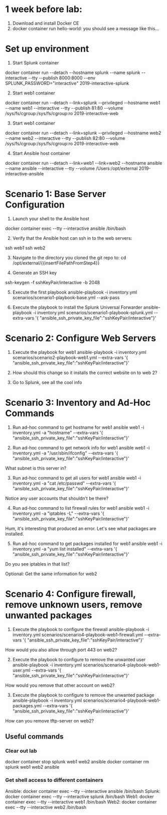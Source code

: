 
# 1 week before lab:
1. Download and install Docker CE
2. docker container run hello-world: you should see a message like this...

# Set up environment

1. Start Splunk container

docker container run --detach --hostname splunk --name splunk --interactive --tty --publish 8000:8000 --env SPLUNK_PASSWORD="interactive" 2019-interactive-splunk

2. Start web1 container

docker container run --detach --link=splunk --privileged --hostname web1 --name web1 --interactive --tty --publish 81:80 --volume /sys/fs/cgroup:/sys/fs/cgroup:ro 2019-interactive-web

3. Start web1 container

docker container run --detach --link=splunk --privileged --hostname web2 --name web2 --interactive --tty --publish 82:80 --volume /sys/fs/cgroup:/sys/fs/cgroup:ro 2019-interactive-web

4. Start Ansible host container

docker container run --detach --link=web1 --link=web2 --hostname ansible --name ansible --interactive --tty  --volume /Users:/opt/external 2019-interactive-ansible


# Scenario 1: Base Server Configuration

1. Launch your shell to the Ansible host

docker container exec --tty --interactive ansible /bin/bash

2. Verify that the Ansible host can ssh in to the web servers:

ssh web1
ssh web2

3. Navigate to the directory you cloned the git repo to: cd /opt/external/{{insertFilePathFromStep4}}

4. Generate an SSH key

ssh-keygen -f sshKeyPair/interactive -b 2048

5. Execute the first playbook
ansible-playbook -i inventory.yml scenarios/scenario1-playbook-base.yml --ask-pass

6. Execute the playbook to install the Splunk Universal Forwarder
ansible-playbook -i inventory.yml scenarios/scenario1-playbook-splunk.yml --extra-vars '{ "ansible_ssh_private_key_file":"sshKeyPair/interactive"}'

# Scenario 2: Configure Web Servers

1. Execute the playbook for web1
ansible-playbook -i inventory.yml scenarios/scenario2-playbook-web1.yml --extra-vars '{ "ansible_ssh_private_key_file":"sshKeyPair/interactive"}'

2. How should this change so it installs the correct website on to web 2?

3. Go to Splunk, see all the cool info

# Scenario 3: Inventory and Ad-Hoc Commands

1. Run ad-hoc command to get hostname for web1
ansible web1 -i inventory.yml -a "hostname" --extra-vars '{ "ansible_ssh_private_key_file":"sshKeyPair/interactive"}'

2. Run ad-hoc command to get network info for web1
ansible web1 -i inventory.yml -a "/usr/sbin/ifconfig" --extra-vars '{ "ansible_ssh_private_key_file":"sshKeyPair/interactive"}'

What subnet is this server in?

3. Run ad-hoc command to get all users for web1
ansible web1 -i inventory.yml -a "cat /etc/passwd" --extra-vars '{ "ansible_ssh_private_key_file":"sshKeyPair/interactive"}'

Notice any user accounts that shouldn't be there?

4. Run ad-hoc command to list firewall rules for web1
ansible web1 -i inventory.yml -a "iptables -L" --extra-vars '{ "ansible_ssh_private_key_file":"sshKeyPair/interactive"}'

Hum, it's interesting that produced an error.  Let's see what packages are installed.

5. Run ad-hoc command to get packages installed for web1
ansible web1 -i inventory.yml -a "yum list installed" --extra-vars '{ "ansible_ssh_private_key_file":"sshKeyPair/interactive"}'

Do you see iptables in that list?

Optional: Get the same information for web2

# Scenario 4: Configure firewall, remove unknown users, remove unwanted packages

1. Execute the playbook to configure the firewall
ansible-playbook -i inventory.yml scenarios/scenario4-playbook-web1-firewall.yml --extra-vars '{ "ansible_ssh_private_key_file":"sshKeyPair/interactive"}'

How would you also allow through port 443 on web2?

2. Execute the playbook to configure to remove the unwanted user
ansible-playbook -i inventory.yml scenarios/scenario4-playbook-web1-user.yml --extra-vars '{ "ansible_ssh_private_key_file":"sshKeyPair/interactive"}'

How would you remove that other account on web2?

3. Execute the playbook to configure to remove the unwanted package
ansible-playbook -i inventory.yml scenarios/scenario4-playbook-web1-packages.yml --extra-vars '{ "ansible_ssh_private_key_file":"sshKeyPair/interactive"}'

How can you remove tftp-server on web2?

## Useful commands
### Clear out lab
docker container stop splunk web1 web2 ansible
docker container rm splunk web1 web2 ansible

### Get shell access to different containers
Ansible: docker container exec --tty --interactive ansible /bin/bash
Splunk: docker container exec --tty --interactive splunk /bin/bash
Web1: docker container exec --tty --interactive web1 /bin/bash
Web2: docker container exec --tty --interactive web2 /bin/bash
